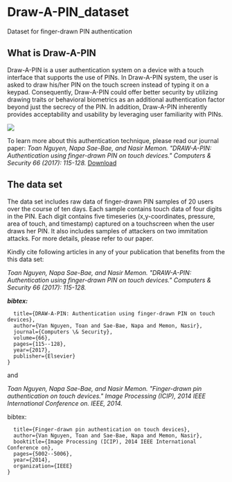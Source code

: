 # Draw-A-PIN_dataset
Dataset for finger-drawn PIN authentication

## What is Draw-A-PIN
Draw-A-PIN is a user authentication system on a device with a touch interface that supports the use of PINs. In Draw-A-PIN system, the user is asked to draw his/her PIN on the touch screen instead of typing it on a keypad. Consequently, Draw-A-PIN could offer better security by utilizing drawing traits or behavioral biometrics as an additional authentication factor beyond just the secrecy of the PIN. In addition, Draw-A-PIN inherently provides acceptability and usability by leveraging user familiarity with PINs.

<img src="http://toannguyen.me/img/draw_a_pin.gif"/>

To learn more about this authentication technique, please read our journal paper:
_Toan Nguyen, Napa Sae-Bae, and Nasir Memon. "DRAW-A-PIN: Authentication using finger-drawn PIN on touch devices." Computers & Security 66 (2017): 115-128._
[Download](http://toannv.com/Draw-A-PIN.pdf)

## The data set
The data set includes raw data of finger-drawn PIN samples of 20 users over the course of ten days. Each sample contains touch data of four digits in the PIN. Each digit contains five timeseries (x,y-coordinates, pressure, area of touch, and timestamp) captured on a touchscreen when the user draws her PIN. It also includes samples of attackers on two immitation attacks. For more details, please refer to our paper.

Kindly cite following articles in any of your publication that benefits from the this data set:

_Toan Nguyen, Napa Sae-Bae, and Nasir Memon. "DRAW-A-PIN: Authentication using finger-drawn PIN on touch devices." Computers & Security 66 (2017): 115-128._

***bibtex:***
```@article{van2017draw,
  title={DRAW-A-PIN: Authentication using finger-drawn PIN on touch devices},
  author={Van Nguyen, Toan and Sae-Bae, Napa and Memon, Nasir},
  journal={Computers \& Security},
  volume={66},
  pages={115--128},
  year={2017},
  publisher={Elsevier}
}
```

and

_Toan Nguyen, Napa Sae-Bae, and Nasir Memon. "Finger-drawn pin authentication on touch devices." Image Processing (ICIP), 2014 IEEE International Conference on. IEEE, 2014._

bibtex:
```@inproceedings{van2014finger,
  title={Finger-drawn pin authentication on touch devices},
  author={Van Nguyen, Toan and Sae-Bae, Napa and Memon, Nasir},
  booktitle={Image Processing (ICIP), 2014 IEEE International Conference on},
  pages={5002--5006},
  year={2014},
  organization={IEEE}
}
```
